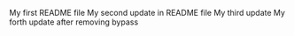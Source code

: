 My first README file
My second update in README file
My third update
My forth update after removing bypass
